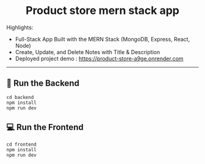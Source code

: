 <h1 align="center">Product store mern stack app</h1>

Highlights:

- Full-Stack App Built with the MERN Stack (MongoDB, Express, React, Node)
- Create, Update, and Delete Notes with Title & Description
- Deployed project demo : https://product-store-a9ge.onrender.com
---

## 🔧 Run the Backend

```
cd backend
npm install
npm run dev
```

## 💻 Run the Frontend

```
cd frontend
npm install
npm run dev
```
